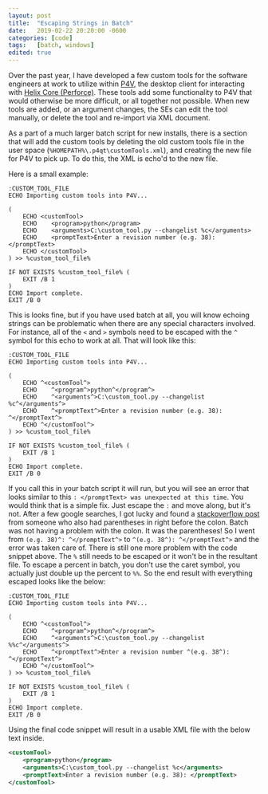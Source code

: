 ```yaml
---
layout: post
title:  "Escaping Strings in Batch"
date:   2019-02-22 20:20:00 -0600
categories: [code]
tags:   [batch, windows]
edited: true
---
```


Over the past year, I have developed a few custom tools for the software engineers at work to utilize within [P4V](https://www.perforce.com/downloads/helix-visual-client-p4v), the desktop client for interacting with [Helix Core (Perforce)](https://www.perforce.com/products/helix-core). These tools add some functionality to P4V that would otherwise be more difficult, or all together not possible. When new tools are added, or an argument changes, the SEs can edit the tool manually, or delete the tool and re-import via XML document.

As a part of a much larger batch script for new installs, there is a section that will add the custom tools by deleting the old custom tools file in the user space (`%HOMEPATH%\.p4qt\customTools.xml`), and creating the new file for P4V to pick up. To do this, the XML is echo'd to the new file.

Here is a small example:

```batch
:CUSTOM_TOOL_FILE
ECHO Importing custom tools into P4V...

(
    ECHO <customTool>
    ECHO    <program>python</program>
    ECHO    <arguments>C:\custom_tool.py --changelist %c</arguments>
    ECHO    <promptText>Enter a revision number (e.g. 38): </promptText>
    ECHO </customTool>
) >> %custom_tool_file%

IF NOT EXISTS %custom_tool_file% (
    EXIT /B 1
)
ECHO Import complete.
EXIT /B 0
```

This is looks fine, but if you have used batch at all, you will know echoing strings can be problematic when there are any special characters involved. For instance, all of the `<` and `>` symbols need to be escaped with the `^` symbol for this echo to work at all. That will look like this:

```batch
:CUSTOM_TOOL_FILE
ECHO Importing custom tools into P4V...

(
    ECHO ^<customTool^>
    ECHO    ^<program^>python^</program^>
    ECHO    ^<arguments^>C:\custom_tool.py --changelist %c^</arguments^>
    ECHO    ^<promptText^>Enter a revision number (e.g. 38): ^</promptText^>
    ECHO ^</customTool^>
) >> %custom_tool_file%

IF NOT EXISTS %custom_tool_file% (
    EXIT /B 1
)
ECHO Import complete.
EXIT /B 0
```

If you call this in your batch script it will run, but you will see an error that looks similar to this `: </promptText> was unexpected at this time`. You would think that is a simple fix. Just escape the `:` and move along, but it's not. After a few google searches, I got lucky and found a [stackoverflow post](https://stackoverflow.com/a/26686415) from someone who also had parentheses in right before the colon. Batch was not having a problem with the colon. It was the parentheses! So I went from `(e.g. 38)^: ^</promptText^>` to  `^(e.g. 38^): ^</promptText^>` and the error was taken care of. There is still one more problem with the code snippet above. The `%` still needs to be escaped or it won't be in the resultant file. To escape a percent in batch, you don't use the caret symbol, you actually just double up the percent to `%%`. So the end result with everything escaped looks like the below:

```batch
:CUSTOM_TOOL_FILE
ECHO Importing custom tools into P4V...

(
    ECHO ^<customTool^>
    ECHO    ^<program^>python^</program^>
    ECHO    ^<arguments^>C:\custom_tool.py --changelist %%c^</arguments^>
    ECHO    ^<promptText^>Enter a revision number ^(e.g. 38^): ^</promptText^>
    ECHO ^</customTool^>
) >> %custom_tool_file%

IF NOT EXISTS %custom_tool_file% (
    EXIT /B 1
)
ECHO Import complete.
EXIT /B 0
```

Using the final code snippet will result in a usable XML file with the below text inside.
```xml
<customTool>
    <program>python</program>
    <arguments>C:\custom_tool.py --changelist %c</arguments>
    <promptText>Enter a revision number (e.g. 38): </promptText>
</customTool>
```